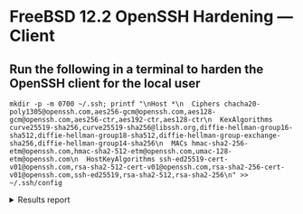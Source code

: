 # FreeBSD 12.2 OpenSSH Hardening — Client

## Run the following in a terminal to harden the OpenSSH client for the local user

    mkdir -p -m 0700 ~/.ssh; printf "\nHost *\n  Ciphers chacha20-poly1305@openssh.com,aes256-gcm@openssh.com,aes128-gcm@openssh.com,aes256-ctr,aes192-ctr,aes128-ctr\n  KexAlgorithms curve25519-sha256,curve25519-sha256@libssh.org,diffie-hellman-group16-sha512,diffie-hellman-group18-sha512,diffie-hellman-group-exchange-sha256,diffie-hellman-group14-sha256\n  MACs hmac-sha2-256-etm@openssh.com,hmac-sha2-512-etm@openssh.com,umac-128-etm@openssh.com\n  HostKeyAlgorithms ssh-ed25519-cert-v01@openssh.com,rsa-sha2-512-cert-v01@openssh.com,rsa-sha2-256-cert-v01@openssh.com,ssh-ed25519,rsa-sha2-512,rsa-sha2-256\n" >> ~/.ssh/config

<details>
  <summary>Results report</summary>

```
# general
(gen) client IP: 127.0.0.1
(gen) banner: SSH-2.0-OpenSSH_7.9 FreeBSD-20200214
(gen) software: OpenSSH 7.9 running on FreeBSD (2020-02-14)
(gen) compression: enabled (zlib@openssh.com, zlib)

# key exchange algorithms
(kex) curve25519-sha256                     -- [info] available since OpenSSH 7.4, Dropbear SSH 2018.76
(kex) curve25519-sha256@libssh.org          -- [info] available since OpenSSH 6.5, Dropbear SSH 2013.62
(kex) diffie-hellman-group16-sha512         -- [info] available since OpenSSH 7.3, Dropbear SSH 2016.73
(kex) diffie-hellman-group18-sha512         -- [info] available since OpenSSH 7.3
(kex) diffie-hellman-group-exchange-sha256  -- [info] available since OpenSSH 4.4
(kex) diffie-hellman-group14-sha256         -- [info] available since OpenSSH 7.3, Dropbear SSH 2016.73
(kex) ext-info-c

# host-key algorithms
(key) ssh-ed25519-cert-v01@openssh.com      -- [info] available since OpenSSH 6.5
(key) rsa-sha2-512-cert-v01@openssh.com     -- [info] available since OpenSSH 7.8
(key) rsa-sha2-256-cert-v01@openssh.com     -- [info] available since OpenSSH 7.8
(key) ssh-ed25519                           -- [info] available since OpenSSH 6.5
(key) rsa-sha2-512                          -- [info] available since OpenSSH 7.2
(key) rsa-sha2-256                          -- [info] available since OpenSSH 7.2

# encryption algorithms (ciphers)
(enc) chacha20-poly1305@openssh.com         -- [info] available since OpenSSH 6.5
                                            `- [info] default cipher since OpenSSH 6.9.
(enc) aes256-gcm@openssh.com                -- [info] available since OpenSSH 6.2
(enc) aes128-gcm@openssh.com                -- [info] available since OpenSSH 6.2
(enc) aes256-ctr                            -- [info] available since OpenSSH 3.7, Dropbear SSH 0.52
(enc) aes192-ctr                            -- [info] available since OpenSSH 3.7
(enc) aes128-ctr                            -- [info] available since OpenSSH 3.7, Dropbear SSH 0.52

# message authentication code algorithms
(mac) hmac-sha2-256-etm@openssh.com         -- [info] available since OpenSSH 6.2
(mac) hmac-sha2-512-etm@openssh.com         -- [info] available since OpenSSH 6.2
(mac) umac-128-etm@openssh.com              -- [info] available since OpenSSH 6.2
```
</details>
